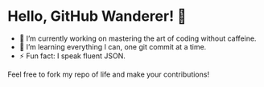 # Hello, GitHub Wanderer! 👋

- 🔭 I’m currently working on mastering the art of coding without caffeine.
- 🌱 I’m learning everything I can, one git commit at a time.
- ⚡ Fun fact: I speak fluent JSON.

Feel free to fork my repo of life and make your contributions!


